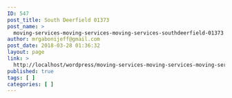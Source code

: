 ```yaml
---
ID: 547
post_title: South Deerfield 01373
post_name: >
  moving-services-moving-services-moving-services-southdeerfield-01373
author: mrgabonijeff@gmail.com
post_date: 2018-03-28 01:36:32
layout: page
link: >
  http://localhost/wordpress/moving-services-moving-services-moving-services-southdeerfield-01373/
published: true
tags: [ ]
categories: [ ]
---
```

